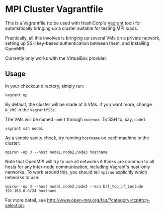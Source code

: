 # MPI Cluster Vagrantfile

This is a Vagrantfile (to be used with HashiCorp's
[Vagrant](https://vagrantcloud.com/) tool) for automatically bringing up
a cluster suitable for testing MPI loads.

Practically, all this involves is bringing up several VMs on a private network,
setting up SSH key-based authentication between them, and installing OpenMPI.

Currently only works with the VirtualBox provider.

## Usage

In your checkout directory, simply run:
```
vagrant up
```
By default, the cluster will be made of 3 VMs. If you want more,
change `N_VMS` in the `Vagrantfile`.

The VMs will be named `node1` through `node<n>`. To SSH to, say, `node1`:
```
vagrant ssh node1
```

As a simple sanity check, try running `hostname` on each machine in the
cluster:
```
mpirun -np 3 --host node1,node2,node3 hostname
```
Note that OpenMPI will try to use all networks it thinks are common
to all hosts for any inter-node communication, including Vagrant's
host-only networks. To work around this, you should tell `mpirun` explicitly
which networks to use:
```
mpirun -np 3 --host node1,node2,node3 --mca btl_tcp_if_include 192.168.0.0/24 hostname
```
For more detail, see http://www.open-mpi.org/faq/?category=tcp#tcp-selection.
